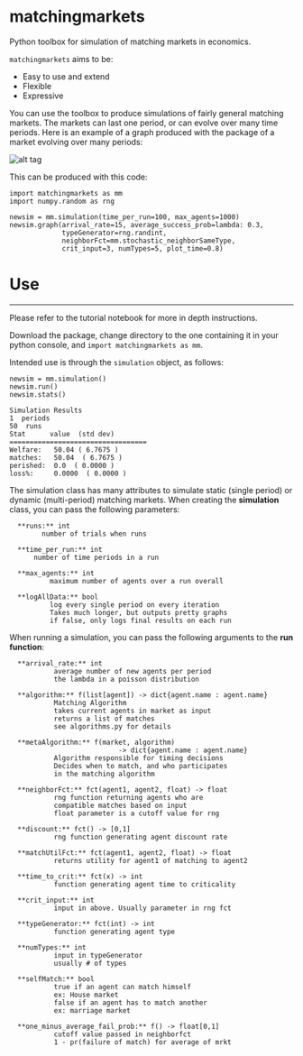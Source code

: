 # matchingmarkets
Python toolbox for simulation of matching markets in economics.

`matchingmarkets` aims to be:

- Easy to use and extend
- Flexible
- Expressive

You can use the toolbox to produce simulations of fairly general matching markets. The markets can last one period, or can evolve over many time periods. Here is an example of a graph produced with the package of a market evolving over many periods:

![alt tag](https://raw.githubusercontent.com/VHRanger/matchingmarkets/master/matching%20graph%20example.gif)
    
This can be produced with this code:

    import matchingmarkets as mm
    import numpy.random as rng

    newsim = mm.simulation(time_per_run=100, max_agents=1000)
    newsim.graph(arrival_rate=15, average_success_prob=lambda: 0.3,
                 typeGenerator=rng.randint,
                 neighborFct=mm.stochastic_neighborSameType,
                 crit_input=3, numTypes=5, plot_time=0.8)

# Use
----------------------------------------------------------------------
Please refer to the tutorial notebook for more in depth instructions.

Download the package, change directory to the one containing it in your python console, and `import matchingmarkets as mm`.

Intended use is through the `simulation` object, as follows:

    newsim = mm.simulation()
    newsim.run()
    newsim.stats()
    
    Simulation Results
    1  periods
    50  runs
    Stat      value  (std dev)
    ==================================
    Welfare:   50.04 ( 6.7675 )
    matches:   50.04  ( 6.7675 )
    perished:  0.0  ( 0.0000 )
    loss%:     0.0000  ( 0.0000 )
   
The simulation class has many attributes to simulate static (single period) or dynamic (multi-period) matching markets. 
When creating the **simulation** class, you can pass the following parameters:

      **runs:** int
            number of trials when runs

      **time_per_run:** int
          number of time periods in a run

      **max_agents:** int
              maximum number of agents over a run overall

      **logAllData:** bool
              log every single period on every iteration
              Takes much longer, but outputs pretty graphs
              if false, only logs final results on each run


When running a simulation, you can pass the following arguments to the **run function**:


      **arrival_rate:** int
               average number of new agents per period
               the lambda in a poisson distribution

      **algorithm:** f(list[agent]) -> dict{agent.name : agent.name}
               Matching Algorithm
               takes current agents in market as input
               returns a list of matches
               see algorithms.py for details

      **metaAlgorithm:** f(market, algorithm)
                               -> dict{agent.name : agent.name}
               Algorithm responsible for timing decisions
               Decides when to match, and who participates
               in the matching algorithm

      **neighborFct:** fct(agent1, agent2, float) -> float
               rng function returning agents who are
               compatible matches based on input
               float parameter is a cutoff value for rng

      **discount:** fct() -> [0,1]
               rng function generating agent discount rate

      **matchUtilFct:** fct(agent1, agent2, float) -> float
               returns utility for agent1 of matching to agent2

      **time_to_crit:** fct(x) -> int
               function generating agent time to criticality

      **crit_input:** int
               input in above. Usually parameter in rng fct

      **typeGenerator:** fct(int) -> int
               function generating agent type

      **numTypes:** int
               input in typeGenerator
               usually # of types

      **selfMatch:** bool
               true if an agent can match himself
               ex: House market
               false if an agent has to match another
               ex: marriage market

      **one_minus_average_fail_prob:** f() -> float[0,1]
               cutoff value passed in neighborfct
               1 - pr(failure of match) for average of mrkt
